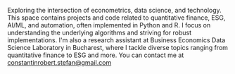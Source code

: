 Exploring the intersection of econometrics, data science, and technology. This space contains projects and code related to quantitative finance, ESG, AI/ML, and automation, often implemented in Python and R. I focus on understanding the underlying algorithms and striving for robust implementations. I'm also a research assistant at Business Economics Data Science Laboratory in Bucharest, where I tackle diverse topics ranging from quantitative finance to ESG and more. You can contact me at constantinrobert.stefan@gmail.com

<!---
Tsunbert/Tsunbert is a ✨ special ✨ repository because its `README.md` (this file) appears on your GitHub profile.
You can click the Preview link to take a look at your changes.
--->
